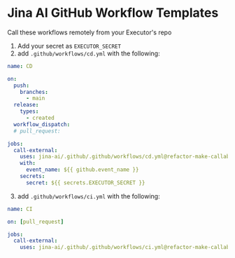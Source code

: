 # Jina AI GitHub Workflow Templates

Call these workflows remotely from your Executor's repo

1. Add your secret as `EXECUTOR_SECRET`
2. add `.github/workflows/cd.yml` with the following:

```yaml
name: CD

on:
  push:
    branches:
      - main
  release:
    types:
      - created
  workflow_dispatch:
  # pull_request:

jobs:
  call-external:
    uses: jina-ai/.github/.github/workflows/cd.yml@refactor-make-callable
    with:
      event_name: ${{ github.event_name }}
    secrets:
      secret: ${{ secrets.EXECUTOR_SECRET }}
```

3. add `.github/workflows/ci.yml` with the following:

```yaml
name: CI

on: [pull_request]

jobs:
  call-external:
    uses: jina-ai/.github/.github/workflows/ci.yml@refactor-make-callable
```
